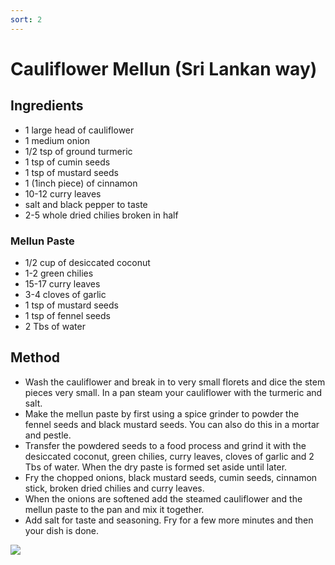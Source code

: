 ```yaml
---
sort: 2
---
```


# Cauliflower Mellun (Sri Lankan way)

## Ingredients

* 1 large head of cauliflower
* 1 medium onion
* 1/2 tsp of ground turmeric
* 1 tsp of cumin seeds
* 1 tsp of mustard seeds
* 1 (1inch piece) of cinnamon
* 10-12 curry leaves
* salt and black pepper to taste
* 2-5 whole dried chilies broken in half

### Mellun Paste
* 1/2 cup of desiccated coconut
* 1-2 green chilies
* 15-17 curry leaves
* 3-4 cloves of garlic
* 1 tsp of mustard seeds
* 1 tsp of fennel seeds
* 2 Tbs of water

## Method

* Wash the cauliflower and break in to very small florets and dice the stem pieces very small.  In a pan steam your cauliflower with the turmeric and salt.
* Make the mellun paste by first using a spice grinder to powder the fennel seeds and black mustard seeds.  You can also do this in a mortar and pestle.
* Transfer the powdered seeds to a food process and grind it with the desiccated coconut, green chilies, curry leaves, cloves of garlic and 2 Tbs of water.  When the dry paste is formed set aside until later.
* Fry the chopped onions, black mustard seeds, cumin seeds, cinnamon stick, broken dried chilies and curry leaves.
* When the onions are softened add the steamed cauliflower and the mellun paste to the pan and mix it together.
* Add salt for taste and seasoning. Fry for a few more minutes and then your dish is done.

<img src="{{site.baseurl}}/images/cauliflower.png"/>
